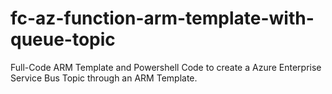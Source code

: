 # fc-az-function-arm-template-with-queue-topic
Full-Code ARM Template and Powershell Code to create a Azure Enterprise Service Bus Topic through an ARM Template.

